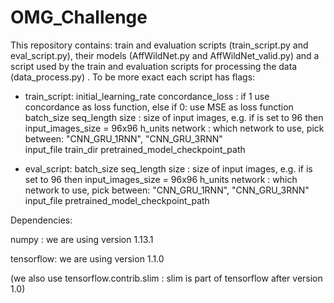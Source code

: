 # OMG_Challenge

This repository contains: train and evaluation scripts (train_script.py and eval_script.py), their models (AffWildNet.py and AffWildNet_valid.py) and a script used by the train and evaluation scripts for processing the data (data_process.py) .
To be more exact each script has flags:
- train_script: 
               initial_learning_rate 
               concordance_loss : if 1 use concordance as loss function, else if 0: use MSE as loss function
               batch_size
               seq_length
               size : size of input images, e.g. if is set to 96 then input_images_size = 96x96
               h_units
               network : which network to use, pick between: "CNN_GRU_1RNN", "CNN_GRU_3RNN"  
               input_file
               train_dir
               pretrained_model_checkpoint_path 


- eval_script: 
               batch_size
               seq_length
               size : size of input images, e.g. if is set to 96 then input_images_size = 96x96
               h_units
               network : which network to use, pick between: "CNN_GRU_1RNN", "CNN_GRU_3RNN"  
               input_file
               pretrained_model_checkpoint_path 




Dependencies:

numpy : we are using version 1.13.1

tensorflow: we are using version 1.1.0 

(we also use tensorflow.contrib.slim : slim is part of tensorflow after version 1.0)

